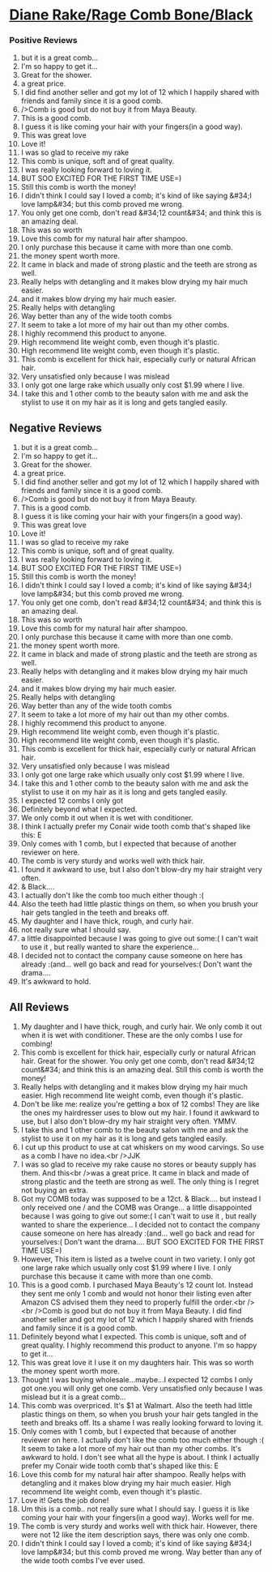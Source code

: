 # [Diane Rake/Rage Comb Bone/Black](https://products.checkmycream.com/products/Diane-RakeRage-Comb-BoneBlack.html)

### Positive Reviews

<ol>
      <li>but it is a great comb...</li>
      <li>I&#x27;m so happy to get it...</li>
      <li>Great for the shower.</li>
      <li>a great price.</li>
      <li>I did find another seller and got my lot of 12 which I happily shared with friends and family since it is a good comb.</li>
      <li>/&gt;Comb is good but do not buy it from Maya Beauty.  </li>
      <li>This is a good comb.</li>
      <li>I guess it is like coming your hair with your fingers(in a good way).</li>
      <li>This was great love</li>
      <li>Love it!</li>
      <li>I was so glad to receive my rake</li>
      <li>This comb is unique, soft and of great quality.</li>
      <li>I was really looking forward to loving it.</li>
      <li>BUT SOO EXCITED FOR THE FIRST TIME USE&#x3D;)</li>
      <li>Still this comb is worth the money!</li>
      <li>I didn&#x27;t think I could say I loved a comb; it&#x27;s kind of like saying &amp;#34;I love lamp&amp;#34; but this comb proved me wrong.</li>
      <li>You only get one comb, don&#x27;t read &amp;#34;12 count&amp;#34; and think this is an amazing deal.</li>
      <li>This was so worth</li>
      <li>Love this comb for my natural hair after shampoo.  </li>
      <li>I only purchase this because it came with more than one comb.</li>
      <li>the money spent worth more.</li>
      <li>It came in black and made of strong plastic and the teeth are strong as well.</li>
      <li>Really helps with detangling and it makes blow drying my hair much easier.</li>
      <li>and it makes blow drying my hair much easier.  </li>
      <li>Really helps with detangling</li>
      <li>Way better than any of the wide tooth combs</li>
      <li>It seem to take a lot more of my hair out than my other combs.</li>
      <li>I highly recommend this product to anyone.</li>
      <li>High recommend lite weight comb,  even though it&#x27;s plastic.</li>
      <li>High recommend lite weight comb, even though it&#x27;s plastic.</li>
      <li>This comb is excellent for thick hair, especially curly or natural African hair.</li>
      <li>Very unsatisfied only because I was mislead</li>
      <li>I only got one large rake which usually only cost $1.99 where I live.  </li>
      <li>I take this and 1 other comb to the beauty salon with me and ask the stylist to use it on my hair as it is long and gets tangled easily.</li>
</ol>


<h2>Negative Reviews</h2>
<ol>
<li> but it is a great comb...</li>
<li> I&#x27;m so happy to get it...</li>
<li> Great for the shower.</li>
<li> a great price.</li>
<li> I did find another seller and got my lot of 12 which I happily shared with friends and family since it is a good comb.</li>
<li> /&gt;Comb is good but do not buy it from Maya Beauty.  </li>
<li> This is a good comb.</li>
<li> I guess it is like coming your hair with your fingers(in a good way).</li>
<li> This was great love</li>
<li> Love it!</li>
<li> I was so glad to receive my rake</li>
<li> This comb is unique, soft and of great quality.</li>
<li> I was really looking forward to loving it.</li>
<li> BUT SOO EXCITED FOR THE FIRST TIME USE&#x3D;)</li>
<li> Still this comb is worth the money!</li>
<li> I didn&#x27;t think I could say I loved a comb; it&#x27;s kind of like saying &amp;#34;I love lamp&amp;#34; but this comb proved me wrong.</li>
<li> You only get one comb, don&#x27;t read &amp;#34;12 count&amp;#34; and think this is an amazing deal.</li>
<li> This was so worth</li>
<li> Love this comb for my natural hair after shampoo.  </li>
<li> I only purchase this because it came with more than one comb.</li>
<li> the money spent worth more.</li>
<li> It came in black and made of strong plastic and the teeth are strong as well.</li>
<li> Really helps with detangling and it makes blow drying my hair much easier.</li>
<li> and it makes blow drying my hair much easier.  </li>
<li> Really helps with detangling</li>
<li> Way better than any of the wide tooth combs</li>
<li> It seem to take a lot more of my hair out than my other combs.</li>
<li> I highly recommend this product to anyone.</li>
<li> High recommend lite weight comb,  even though it&#x27;s plastic.</li>
<li> High recommend lite weight comb, even though it&#x27;s plastic.</li>
<li> This comb is excellent for thick hair, especially curly or natural African hair.</li>
<li> Very unsatisfied only because I was mislead</li>
<li> I only got one large rake which usually only cost $1.99 where I live.  </li>
<li> I take this and 1 other comb to the beauty salon with me and ask the stylist to use it on my hair as it is long and gets tangled easily.</li>
<li> I expected 12 combs I only got</li>
<li> Definitely beyond what I expected.</li>
<li> We only comb it out when it is wet with conditioner.</li>
<li> I think I actually prefer my Conair wide tooth comb that&#x27;s shaped like this: E</li>
<li> Only comes with 1 comb, but I expected that because of another reviewer on here.</li>
<li> The comb is very sturdy and works well with thick hair.</li>
<li> I found it awkward to use, but I also don&#x27;t blow-dry my hair straight very often.</li>
<li> &amp; Black....</li>
<li> I actually don&#x27;t like the comb too much either though :(</li>
<li> Also the teeth had little plastic things on them, so when you brush your hair gets tangled in the teeth and breaks off.</li>
<li> My daughter and I have thick, rough, and curly hair.  </li>
<li> not really sure what I should say.</li>
<li> a little disappointed because I was going to give out some:(  I can&#x27;t wait to use it , but really wanted to share the experience...</li>
<li> I decided not to contact the company cause someone on here has already :(and... well go back and read for yourselves:( Don&#x27;t want the drama....</li>
<li> It&#x27;s awkward to hold.</li>
</ol>

<h2>All Reviews</h2>

<ol>
    <li> My daughter and I have thick, rough, and curly hair.  We only comb it out when it is wet with conditioner. These are the only combs I use for combing!</li>
    <li> This comb is excellent for thick hair, especially curly or natural African hair. Great for the shower. You only get one comb, don&#x27;t read &amp;#34;12 count&amp;#34; and think this is an amazing deal. Still this comb is worth the money!</li>
    <li> Really helps with detangling and it makes blow drying my hair much easier. High recommend lite weight comb, even though it&#x27;s plastic.</li>
    <li> Don&#x27;t be like me: realize you&#x27;re getting a box of 12 combs! They are like the ones my hairdresser uses to blow out my hair. I found it awkward to use, but I also don&#x27;t blow-dry my hair straight very often. YMMV.</li>
    <li> I take this and 1 other comb to the beauty salon with me and ask the stylist to use it on my hair as it is long and gets tangled easily.</li>
    <li> I cut up this product to use at cat whiskers on my wood carvings. So use as a comb I have no idea.&lt;br /&gt;JJK</li>
    <li> I was so glad to receive my rake cause no stores or beauty supply has them. And this&lt;br /&gt;was a great price. It came in black and made of strong plastic and the teeth are strong as well. The only thing is I regret not buying an extra.</li>
    <li> Got my COMB today was supposed to be a 12ct. &amp; Black.... but instead I only received one / and the COMB was Orange... a little disappointed because I was going to give out some:(  I can&#x27;t wait to use it , but really wanted to share the experience... I decided not to contact the company cause someone on here has already :(and... well go back and read for yourselves:( Don&#x27;t want the drama.... BUT SOO EXCITED FOR THE FIRST TIME USE&#x3D;)</li>
    <li> However, This item is listed as a twelve count in two variety.  I only got one large rake which usually only cost $1.99 where I live.  I only purchase this because it came with more than one comb.</li>
    <li> This is a good comb. I purchased Maya Beauty&#x27;s 12 count lot.  Instead they sent me only 1 comb and would not honor their listing even after Amazon CS advised them they need to properly fulfill the order.&lt;br /&gt;&lt;br /&gt;Comb is good but do not buy it from Maya Beauty.  I did find another seller and got my lot of 12 which I happily shared with friends and family since it is a good comb.</li>
    <li> Definitely beyond what I expected. This comb is unique, soft and of great quality. I highly recommend this product to anyone. I&#x27;m so happy to get it...</li>
    <li> This was great love it I use it on my daughters hair.  This was so worth the money spent worth more.</li>
    <li> Thought I was buying wholesale...maybe...I expected 12 combs I only got one.you will only get one comb. Very unsatisfied only because I was mislead but it is a great comb...</li>
    <li> This comb was overpriced. It&#x27;s $1 at Walmart. Also the teeth had little plastic things on them, so when you brush your hair gets tangled in the teeth and breaks off. Its a shame I was really looking forward to loving it.</li>
    <li> Only comes with 1 comb, but I expected that because of another reviewer on here. I actually don&#x27;t like the comb too much either though :( It seem to take a lot more of my hair out than my other combs. It&#x27;s awkward to hold. I don&#x27;t see what all the hype is about. I think I actually prefer my Conair wide tooth comb that&#x27;s shaped like this: E</li>
    <li> Love this comb for my natural hair after shampoo.  Really helps with detangling and it makes blow drying my hair much easier.  High recommend lite weight comb,  even though it&#x27;s plastic.</li>
    <li> Love it! Gets the job done!</li>
    <li> Um this is a comb.. not really sure what I should say. I guess it is like coming your hair with your fingers(in a good way). Works well for me.</li>
    <li> The comb is very sturdy and works well with thick hair. However, there were not 12 like the item description says, there was only one comb.</li>
    <li> I didn&#x27;t think I could say I loved a comb; it&#x27;s kind of like saying &amp;#34;I love lamp&amp;#34; but this comb proved me wrong. Way better than any of the wide tooth combs I&#x27;ve ever used.</li>
</ol>




